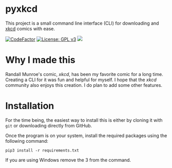 # pyxkcd
This project is a small command line interface (CLI) for downloading and [xkcd](https://xkcd.com/) comics with ease.

[![CodeFactor](https://www.codefactor.io/repository/github/drunkpolishbear/pyxkcd/badge)](https://www.codefactor.io/repository/github/drunkpolishbear/pyxkcd)
[![License: GPL v3](https://img.shields.io/badge/License-GPLv3-blue.svg)](https://www.gnu.org/licenses/gpl-3.0)
![](https://img.shields.io/badge/Code%20Style-PEP8-violet)

# Why I made this
Randall Munroe's comic, *xkcd*,  has been my favorite comic for a long time. Creating a CLI for it was fun and helpful for myself. I hope that the *xkcd* community also enjoys this creation. I do plan to add some other features.

# Installation

For the time being, the easiest way to install this is either by cloning it with `git` or downloading directly from GitHub.

Once the program is on your system, install the required packages using the following command:
```shell script
pip3 install -r requirements.txt
```

If you are using Windows remove the 3 from the command.